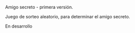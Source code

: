Amigo secreto - primera versión.

Juego de sorteo aleatorio, para determinar el amigo secreto.

En desarrollo
